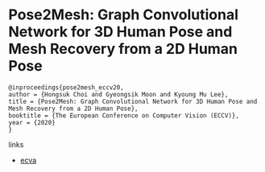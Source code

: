 # Pose2Mesh: Graph Convolutional Network for 3D Human Pose and Mesh Recovery from a 2D Human Pose

```
@inproceedings{pose2mesh_eccv20,
author = {Hongsuk Choi and Gyeongsik Moon and Kyoung Mu Lee},
title = {Pose2Mesh: Graph Convolutional Network for 3D Human Pose and Mesh Recovery from a 2D Human Pose},
booktitle = {The European Conference on Computer Vision (ECCV)},
year = {2020}
}
```

links
- [ecva](http://www.ecva.net/papers/eccv_2020/papers_ECCV/papers/123520749.pdf)

